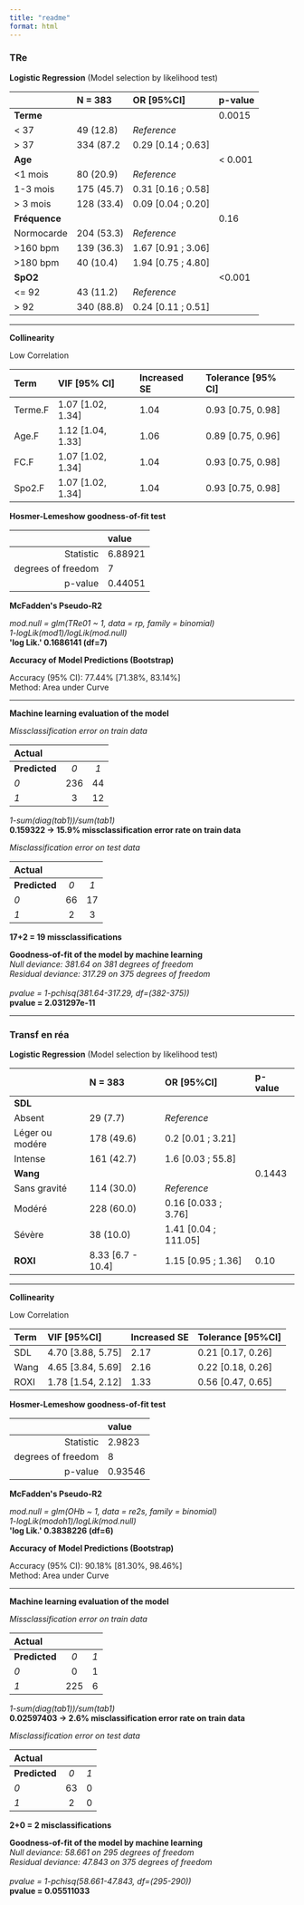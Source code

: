 ```yaml
---
title: "readme"
format: html
---
```


### TRe

**Logistic Regression** (Model selection by likelihood test)

|                   | N = 383    | OR [95%CI]    |  p-value     |
| :------------     | :--     |  :--          | :--          |
| **Terme**         |         |               | 0.0015       |
| < 37              | 49 (12.8)  | *Reference*   | |  
| > 37              | 334 (87.2 | 0.29 [0.14 ; 0.63] | |
| **Age**           |          |              | < 0.001          |
| <1 mois     | 80 (20.9) | *Reference* | | 
| 1-3 mois      | 175 (45.7) | 0.31 [0.16 ; 0.58] | | 
| > 3 mois  | 128 (33.4)  | 0.09 [0.04 ; 0.20]   | | 
| **Fréquence** |   |                         | 0.16 |
| Normocarde | 204 (53.3) | *Reference* | |
| >160 bpm | 139 (36.3) | 1.67 [0.91 ; 3.06] | |
| >180 bpm | 40 (10.4) | 1.94 [0.75 ; 4.80] | |
| **SpO2** |        |        |    <0.001 |
| <= 92  | 43 (11.2) | *Reference* | |
| > 92   | 340 (88.8) | 0.24 [0.11 ; 0.51] | |

----

**Collinearity**

Low Correlation

|    Term | VIF   [95% CI] | Increased SE |Tolerance [95% CI] |
| :-      | :-              | :-          | :-              |
| Terme.F | 1.07 [1.02, 1.34]  |  1.04     | 0.93     [0.75, 0.98] |
|   Age.F | 1.12 [1.04, 1.33]     |    1.06    |  0.89     [0.75, 0.96] |
|    FC.F | 1.07 [1.02, 1.34]      |   1.04    |  0.93     [0.75, 0.98] |
|  Spo2.F | 1.07 [1.02, 1.34]      |   1.04    |  0.93     [0.75, 0.98] |


**Hosmer-Lemeshow goodness-of-fit test**

| | value |
| -: | :- |
| Statistic | 6.88921 |
| degrees of freedom | 7 |
| p-value | 0.44051 |


**McFadden's Pseudo-R2**

_mod.null = glm(TRe01 ~ 1, data = rp, family = binomial)_ \
_1-logLik(mod1)/logLik(mod.null)_ \
**'log Lik.' 0.1686141 (df=7)**


**Accuracy of Model Predictions (Bootstrap)**

Accuracy (95% CI): 77.44% [71.38%, 83.14%] \
Method: Area under Curve

---

**Machine learning evaluation of the model**

*Missclassification error on train data*

| **Actual** | | |
| :- | :--: | :--: |
| **Predicted** |  _0_  | _1_ |
| _0_ | 236 | 44 |
| _1_  | 3  |12 |

_1-sum(diag(tab1))/sum(tab1)_ \
**0.159322 -> 15.9% missclassification error rate on train data**

*Misclassification error on test data*

| **Actual** | | |
| :- | :--: | :--: |
| **Predicted** |  _0_ | _1_ |
| _0_ | 66 | 17 |
| _1_ | 2 | 3 |

**17+2 = 19 missclassifications**

**Goodness-of-fit of the model by machine learning** \
_Null deviance: 381.64  on 381  degrees of freedom_ \
_Residual deviance: 317.29  on 375  degrees of freedom_ \
\
_pvalue = 1-pchisq(381.64-317.29, df=(382-375))_ \
**pvalue =  2.031297e-11**

---

### Transf en réa 

**Logistic Regression** (Model selection by likelihood test)

|                   | N = 383    | OR [95%CI]    |  p-value     |
| :------------     | :--     |  :--          | :--          |
| **SDL**         |         |               |       |
| Absent | 29 (7.7) | *Reference* |  |
| Léger ou modére | 178 (49.6) | 0.2 [0.01 ; 3.21] | |
| Intense | 161 (42.7) | 1.6 [0.03 ; 55.8] | |
| **Wang**            | | | 0.1443 |
| Sans gravité | 114 (30.0) | _Reference_ | | 
| Modéré | 228 (60.0) | 0.16 [0.033 ; 3.76] | |
| Sévère | 38 (10.0) | 1.41 [0.04 ; 111.05] | | 
| **ROXI** | 8.33 [6.7 - 10.4] | 1.15 [0.95 ; 1.36] | 0.10 |

---

**Collinearity**

Low Correlation

| Term  | VIF  [95%CI] | Increased SE | Tolerance [95%CI] |
| :-    | :-            | :-          | :-                |
|  SDL | 4.70 [3.88, 5.75]      |   2.17    |  0.21     [0.17, 0.26]|
| Wang | 4.65 [3.84, 5.69]   |      2.16  |    0.22   [0.18, 0.26]|
| ROXI | 1.78 [1.54, 2.12]   |      1.33   |   0.56  [0.47, 0.65]|

**Hosmer-Lemeshow goodness-of-fit test**

| | value |
| -: | :- |
| Statistic | 2.9823  |
| degrees of freedom | 8 |
| p-value | 0.93546 |

**McFadden's Pseudo-R2**

_mod.null = glm(OHb ~ 1, data = re2s, family = binomial)_ \
_1-logLik(modoh1)/logLik(mod.null)_ \
**'log Lik.' 0.3838226 (df=6)**

**Accuracy of Model Predictions (Bootstrap)**

Accuracy (95% CI): 90.18% [81.30%, 98.46%] \
Method: Area under Curve

---

**Machine learning evaluation of the model**

*Missclassification error on train data*

| **Actual** | | |
| :- | :--: | :--: |
| **Predicted** | _0_ | _1_ | 
| _0_ | 0 | 1 | 
| _1_ | 225 | 6 | 

_1-sum(diag(tab1))/sum(tab1)_ \
**0.02597403 -> 2.6% misclassification error rate on train data**

*Misclassification error on test data*

| **Actual** | | |
| :- | :--: | :--: |
| **Predicted** |  _0_ | _1_ |
| _0_ | 63 | 0 |
| _1_ | 2 | 0 | 

**2+0 = 2 misclassifications**

**Goodness-of-fit of the model by machine learning** \
_Null deviance: 58.661  on 295  degrees of freedom_ \
_Residual deviance: 47.843  on 375  degrees of freedom_ \
\
_pvalue = 1-pchisq(58.661-47.843, df=(295-290))_ \
**pvalue =  0.05511033**
